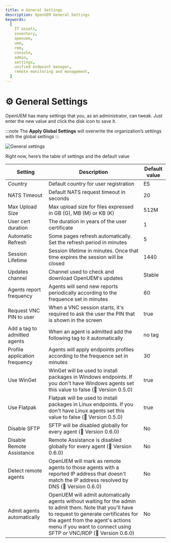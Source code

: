 ```yaml
---
title: ⚙️ General Settings
description: OpenUEM General Settings
keywords:
  [
    IT assets,
    inventory,
    openuem,
    uem,
    rmm,
    console,
    admin,
    settings,
    unified endpoint manager,
    remote monitoring and management,
  ]
---
```


# ⚙️ General Settings

OpenUEM has many settings that you, as an administrator, can tweak. Just enter the new value and click the disk icon to save it.

:::note
The **Apply Global Settings** will overwrite the organization’s settings with the global settings
:::

![General settings](/img/console/general_settings.png)

Right now, here’s the table of settings and the default value

| Setting                       | Description                                                                                                                                                                                                                                                | Default value |
| ----------------------------- | ---------------------------------------------------------------------------------------------------------------------------------------------------------------------------------------------------------------------------------------------------------- | ------------- |
| Country                       | Default country for user registration                                                                                                                                                                                                                      | ES            |
| NATS Timeout                  | Default NATS request timeout in seconds                                                                                                                                                                                                                    | 20            |
| Max Upload Size               | Max upload size for files expressed in GB (G), MB (M) or KB (K)                                                                                                                                                                                            | 512M          |
| User cert duration            | The duration in years of the user certificate                                                                                                                                                                                                              | 1             |
| Automatic Refresh             | Some pages refresh automatically. Set the refresh period in minutes                                                                                                                                                                                        | 5             |
| Session Lifetime              | Session lifetime in minutes. Once that time expires the session will be closed                                                                                                                                                                             | 1440          |
| Updates channel               | Channel used to check and download OpenUEM's updates                                                                                                                                                                                                       | Stable        |
| Agents report frequency       | Agents will send new reports periodically according to the frequence set in minutes                                                                                                                                                                        | 60            |
| Request VNC PIN to user       | When a VNC session starts, it's required to ask the user the PIN that is shown in the screen                                                                                                                                                               | true          |
| Add a tag to admitted agents  | When an agent is admitted add the following tag to it automatically                                                                                                                                                                                        | no tag        |
| Profile application frequency | Agents will apply endpoints profiles according to the frequence set in minutes                                                                                                                                                                             | 30            |
| Use WinGet                    | WinGet will be used to install packages in Windows endpoints. If you don't have Windows agents set this value to false (🎯 Version 0.5.0)                                                                                                                  | true          |
| Use Flatpak                   | Flatpak will be used to install packages in Linux endpoints. If you don't have Linux agents set this value to false (🎯 Version 0.5.0)                                                                                                                     | true          |
| Disable SFTP                  | SFTP will be disabled globally for every agent (🎯 Version 0.6.0)                                                                                                                                                                                          | No            |
| Disable Remote Assistance     | Remote Assistance is disabled globally for every agent (🎯 Version 0.6.0)                                                                                                                                                                                  | No            |
| Detect remote agents          | OpenUEM will mark as remote agents to those agents with a reported IP address that doesn't match the IP address resolved by DNS (🎯 Version 0.6.0)                                                                                                         | No            |
| Admit agents automatically    | OpenUEM will admit automatically agents without waiting for the admin to admit them. Note that you'll have to request to generate certificates for the agent from the agent's actions menu if you want to connect using SFTP or VNC/RDP (🎯 Version 0.6.0) | No            |
